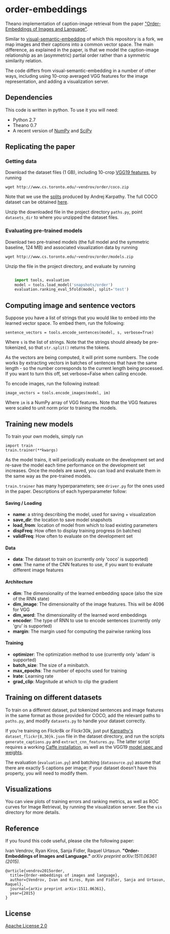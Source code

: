 # order-embeddings

Theano implementation of caption-image retrieval from the paper ["Order-Embeddings of Images and Language"](http://arxiv.org/abs/1511.06361).

Similar to [visual-semantic-embedding](https://github.com/ryankiros/visual-semantic-embedding) of which this repository is a fork, 
we map images and their captions into a common vector space. The main difference, as explained in the paper, is that we model
the caption-image relationship as an (asymmetric) partial order rather than a symmetric similarity relation.

The code differs from visual-semantic-embedding in a number of other ways, including using 10-crop averaged VGG features for the 
image representation, and adding a visualization server.


## Dependencies

This code is written in python. To use it you will need:

* Python 2.7
* Theano 0.7
* A recent version of [NumPy](http://www.numpy.org/) and [SciPy](http://www.scipy.org/)

## Replicating the paper

### Getting data

Download the dataset files (1 GB), including 10-crop [VGG19 features](http://www.robots.ox.ac.uk/~vgg/research/very_deep/), by running

    wget http://www.cs.toronto.edu/~vendrov/order/coco.zip
   
Note that we use the [splits](http://cs.stanford.edu/people/karpathy/deepimagesent/) produced by Andrej Karpathy. The full COCO dataset
can be obtained [here](http://mscoco.org/).
    
Unzip the downloaded file in the project directory `paths.py`, point `datasets_dir` to where you unzipped the dataset files.
    
### Evaluating pre-trained models

Download two pre-trained models (the full model and the symmetric baseline, 124 MB) and associated visualization data by running

    wget http://www.cs.toronto.edu/~vendrov/order/models.zip
    
Unzip the file in the project directory, and evaluate by running 

```python

    import tools, evaluation
    model = tools.load_model('snapshots/order')
    evaluation.ranking_eval_5fold(model, split='test')
```
    

## Computing image and sentence vectors

Suppose you have a list of strings that you would like to embed into the learned vector space. To embed them, run the following:

    sentence_vectors = tools.encode_sentences(model, s, verbose=True)
    
Where `s` is the list of strings. Note that the strings should already be pre-tokenized, so that `str.split()` returns the tokens.

As the vectors are being computed, it will print some numbers. The code works by extracting vectors in batches of sentences that have the same length - so the number corresponds to the current length being processed. If you want to turn this off, set verbose=False when calling encode.

To encode images, run the following instead:

    image_vectors = tools.encode_images(model, im)
    
Where `im` is a NumPy array of VGG features. Note that the VGG features were scaled to unit norm prior to training the models.

## Training new models

To train your own models, simply run 

    import train
    train.trainer(**kwargs)

As the model trains, it will periodically evaluate on the development set and re-save the model each time performance on the development set increases. Once the models are saved, you can load and evaluate them in the same way as the pre-trained models.

`train.trainer` has many hyperparameters; see `driver.py` for the ones used in the paper. Descriptions of each hyperparameter follow:


#### Saving / Loading
* **name**: a string describing the model, used for saving + visualization
* **save_dir**: the location to save model snapshots
* **load_from**: location of model from which to load existing parameters
* **dispFreq**: How often to display training progress (in batches)
* **validFreq**: How often to evaluate on the development set

#### Data
* **data**: The dataset to train on (currently only 'coco' is supported)
* **cnn**: The name of the CNN features to use, if you want to evaluate different image features

#### Architecture
* **dim**: The dimensionality of the learned embedding space (also the size of the RNN state)
* **dim_image**: The dimensionality of the image features. This will be 4096 for VGG
* **dim_word**: The dimensionality of the learned word embeddings
* **encoder**: The type of RNN to use to encode sentences (currently only 'gru' is supported)
* **margin**: The margin used for computing the pairwise ranking loss

#### Training
* **optimizer**: The optimization method to use (currently only 'adam' is supported)
* **batch_size**: The size of a minibatch.
* **max_epochs**: The number of epochs used for training
* **lrate**: Learning rate
* **grad_clip**: Magnitude at which to clip the gradient

    
## Training on different datasets

To train on a different dataset, put tokenized sentences and image features in the same format as those provided for COCO,
add the relevant paths to `paths.py`, and modify `datasets.py` to handle your dataset correctly.

If you're training on Flickr8k or Flickr30k, just put [Karpathy's](http://cs.stanford.edu/people/karpathy/deepimagesent/) `dataset_flickr{8,30}k.json` file in the dataset directory, and run the scripts `generate_captions.py` and `extract_cnn_features.py`. The latter script requires a working [Caffe installation](http://caffe.berkeleyvision.org/installation.html), as well as the VGG19 [model spec and weights](https://gist.github.com/ksimonyan/3785162f95cd2d5fee77).

The evaluation (`evaluation.py`) and batching (`datasource.py`) assume that there are exactly 5 captions per image; if your dataset doesn't have this property, you will need to modify them.

## Visualizations

You can view plots of training errors and ranking metrics, as well as ROC curves for Image Retrieval, by running the visualization server.
See the `vis` directory for more details.

## Reference

If you found this code useful, please cite the following paper:

Ivan Vendrov, Ryan Kiros, Sanja Fidler, Raquel Urtasun. **"Order-Embeddings of Images and Language."** *arXiv preprint arXiv:1511.06361 (2015).*

    @article{vendrov2015order,
      title={Order-embeddings of images and language},
      author={Vendrov, Ivan and Kiros, Ryan and Fidler, Sanja and Urtasun, Raquel},
      journal={arXiv preprint arXiv:1511.06361},
      year={2015}
    }

## License

[Apache License 2.0](http://www.apache.org/licenses/LICENSE-2.0)




